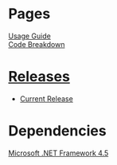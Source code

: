 # Pages
[Usage Guide](guide.md)  
[Code Breakdown](code.md)  

# [Releases](https://github.com/Alih787/Reinforcement-Learning-Tic-Tac-Toe/releases)  
* [Current Release](https://github.com/Alih787/Reinforcement-Learning-Tic-Tac-Toe/releases/tag/1.0.0)  

# Dependencies  
[Microsoft .NET Framework 4.5](https://www.microsoft.com/en-gb/download/details.aspx?id=30653)  
